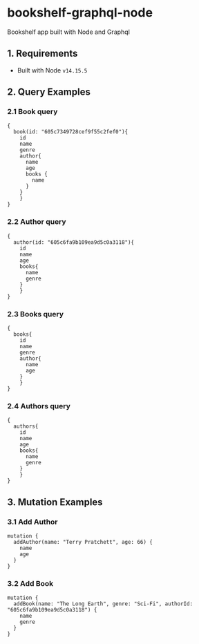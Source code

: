# bookshelf-graphql-node
Bookshelf app built with Node and Graphql

## 1. Requirements

- Built with Node `v14.15.5`

## 2. Query Examples

### 2.1 Book query
```
{
  book(id: "605c7349728cef9f55c2fef0"){
    id
    name
    genre
    author{
      name
      age
      books {
        name
      }
    }
	}
}
```

### 2.2 Author query
```
{
  author(id: "605c6fa9b109ea9d5c0a3118"){
    id
    name
    age
    books{
      name
      genre
    }
	}
}
```

### 2.3 Books query
```
{
  books{
    id
    name
    genre
    author{
      name
      age
    }
	}
}
```

### 2.4 Authors query
```
{
  authors{
    id
    name
    age
    books{
      name
      genre
    }
	}
}
```

## 3. Mutation Examples

### 3.1 Add Author
```
mutation {
  addAuthor(name: "Terry Pratchett", age: 66) {
    name
    age
  }
}
```

### 3.2 Add Book
```
mutation {
  addBook(name: "The Long Earth", genre: "Sci-Fi", authorId: "605c6fa9b109ea9d5c0a3118") {
    name
    genre
  }
}
```
